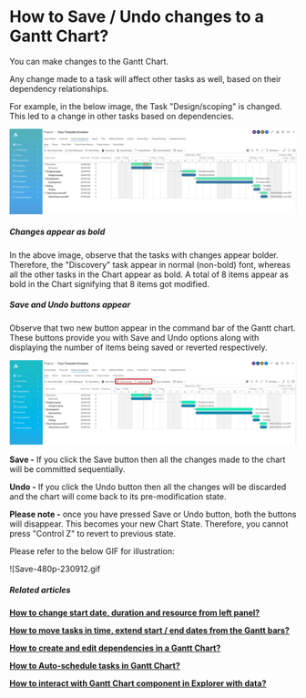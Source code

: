 # How to Save / Undo changes to a Gantt Chart?

You can make changes to the Gantt Chart.

Any change made to a task will affect other tasks as well, based on their dependency relationships.

For example, in the below image, the Task "Design/scoping" is changed. This led to a change in other tasks based on dependencies.

 ![5.png](./downloaded_image_1705285704779.png)

##### **Changes appear as bold**

In the above image, observe that the tasks with changes appear bolder. Therefore, the "Discovery" task appear in normal (non-bold) font, whereas all the other tasks in the Chart appear as bold. A total of 8 items appear as bold in the Chart signifying that 8 items got modified.

##### **Save and Undo buttons appear**

Observe that two new button appear in the command bar of the Gantt chart. These buttons provide you with Save and Undo options along with displaying the number of items being saved or reverted respectively.

![Save gantt.png](./downloaded_image_1705285705806.png)

**Save -** If you click the Save button then all the changes made to the chart will be committed sequentially.

**Undo -** If you click the Undo button then all the changes will be discarded and the chart will come back to its pre-modification state.

**Please note -** once you have pressed Save or Undo button, both the buttons will disappear. This becomes your new Chart State. Therefore, you cannot press "Control Z" to revert to previous state.

Please refer to the below GIF for illustration:

![Save-480p-230912.gif

##### **Related articles**

**[How to change start date, duration and resource from left panel?](https://docs.rapidplatform.com/books/experiences-oxn/page/how-to-change-start-date-duration-and-resource-from-left-panel "How to change start date, duration and resource from left panel?")**

**[How to move tasks in time, extend start / end dates from the Gantt bars?](https://docs.rapidplatform.com/books/experiences-oxn/page/how-to-move-tasks-in-time-extend-start-end-dates-from-the-gantt-bars "How to move tasks in time, extend start / end dates from the Gantt bars?")**

[**How to create and edit dependencies in a Gantt Chart?**](https://docs.rapidplatform.com/books/experiences-oxn/page/how-to-create-and-edit-dependencies-in-a-gantt-chart "How to create and edit dependencies in a Gantt Chart?")

**[How to Auto-schedule tasks in Gantt Chart?](https://docs.rapidplatform.com/books/experiences-oxn/page/how-to-auto-schedule-tasks-in-gantt-chart "How to Auto-schedule tasks in Gantt Chart?")**

**[How to interact with Gantt Chart component in Explorer with data?](https://docs.rapidplatform.com/books/experiences-oxn/page/how-to-interact-with-a-gantt-chart "How to interact with a Gantt Chart?")**